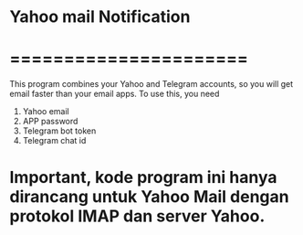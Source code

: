 # Yahoo mail Notification
# ======================

This program combines your Yahoo and Telegram accounts, so you will get email faster than your email apps.
To use this, you need
1. Yahoo email
2. APP password
3. Telegram bot token
4. Telegram chat id

# Important, kode program ini hanya dirancang untuk Yahoo Mail dengan protokol IMAP dan server Yahoo.
